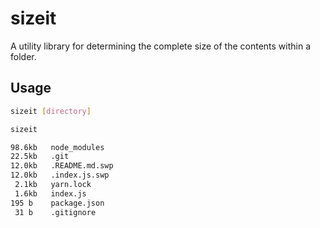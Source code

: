 # sizeit

A utility library for determining the complete size of the
contents within a folder.

## Usage
```bash
sizeit [directory]
```

```bash
sizeit

98.6kb   node_modules
22.5kb   .git
12.0kb   .README.md.swp
12.0kb   .index.js.swp
 2.1kb   yarn.lock
 1.6kb   index.js
195 b    package.json
 31 b    .gitignore
```
